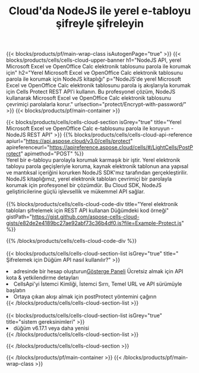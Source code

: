 ﻿---
title:  Cloud'da NodeJS ile yerel e-tabloyu şifreyle şifreleyin
description: Microsoft Excel ve NodeJS ile OpenOffice Calc'ı Korumak için Bulut API'leri ve SDK'lar. NodeJS için Cells Cloud API SDK ile yerel e-tabloları şifreyle şifreleyin.
url: /tr/nodejs/protect/encrypt-with-password/
---
{{< blocks/products/pf/main-wrap-class isAutogenPage="true" >}}
{{< blocks/products/cells/cells-cloud-upper-banner h1="NodeJS API, yerel Microsoft Excel ve OpenOffice Calc elektronik tablosunu parola ile korumak için" h2="Yerel Microsoft Excel ve OpenOffice Calc elektronik tablosunu parola ile korumak için NodeJS kitaplığı" p="NodeJS\'de yerel Microsoft Excel ve OpenOffice Calc elektronik tablosunu parola iş akışlarıyla korumak için Cells Protect REST API\'i kullanın. Bu profesyonel çözüm, NodeJS kullanarak Microsoft Excel ve OpenOffice Calc elektronik tablosunu çevrimiçi parolalarla korur." urlsection="protect/Encrypt-with-password/" >}}
{{< blocks/products/pf/main-container >}}

{{< blocks/products/cells/cells-cloud-section isGrey="true" title="Yerel Microsoft Excel ve OpenOffice Calc e-tablosunu parola ile koruyun - NodeJS REST API" >}}
{{% blocks/products/cells/cells-cloud-api-reference apiurl="https://api.aspose.cloud/v3.0/cells/protect" apireferenceurl="https://apireference.aspose.cloud/cells/#/LightCells/PostProtect" apimethod="POST" %}}
<br/>
Yerel bir e-tabloyu parolayla korumak karmaşık bir iştir. Yerel elektronik tabloyu parola geçişleriyle koruma, kaynak elektronik tablonun ana yapısal ve mantıksal içeriğini korurken NodeJS SDK'mız tarafından gerçekleştirilir. NodeJS kitaplığımız, yerel elektronik tabloları çevrimiçi bir parolayla korumak için profesyonel bir çözümdür. Bu Cloud SDK, NodeJS geliştiricilerine güçlü işlevsellik ve mükemmel API sağlar.
<br/>
<br/>
{{% blocks/products/cells/cells-cloud-code-div title="Yerel elektronik tabloları şifrelemek için REST API kullanan Düğümdeki kod örneği" gistPath="https://gist.github.com/aspose-cells-cloud-gists/e82de2e4189bc27ae92abf73c36b4df0.js?file=Example-Protect.js" %}}
  
{{% /blocks/products/cells/cells-cloud-code-div %}}
<br/>
<br/>
{{< blocks/products/cells/cells-cloud-section-list isGrey="true" title=" Şifrelemek için Düğüm API nasıl kullanılır?" >}}
<li> adresinde bir hesap oluşturun<a href="https://dashboard.aspose.cloud/">Gösterge Paneli</a> Ücretsiz almak için API kota & yetkilendirme detayları</li>
<li>CellsApi'yi İstemci Kimliği, İstemci Sırrı, Temel URL ve API sürümüyle başlatın</li>
<li>Ortaya çıkan akışı almak için postProtect yöntemini çağırın</li>
{{< /blocks/products/cells/cells-cloud-section-list >}}
<br/>
<br/>
{{< blocks/products/cells/cells-cloud-section-list isGrey="true" title="sistem gereksinimleri" >}}
<li>düğüm v6.17.1 veya daha yenisi</li>
{{< /blocks/products/cells/cells-cloud-section-list >}}

{{< /blocks/products/cells/cells-cloud-section >}}

{{< /blocks/products/pf/main-container >}}
{{< /blocks/products/pf/main-wrap-class >}}
